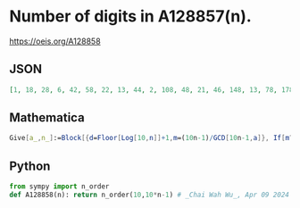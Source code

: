 # Number of digits in A128857\(n\)\.
https://oeis.org/A128858
## JSON
```JSON
[1, 18, 28, 6, 42, 58, 22, 13, 44, 2, 108, 48, 21, 46, 148, 13, 78, 178, 6, 99, 18, 8, 228, 7, 41, 6, 268, 15, 272, 66, 34, 28, 138, 112, 116, 179, 5, 378, 388, 18, 204, 418, 6, 219, 32, 48, 66, 239, 81, 498, 508, 43, 506, 42, 60, 42, 284, 192, 90, 299, 84, 618, 48, 35]
```
## Mathematica
```Mathematica
Give[a_,n_]:=Block[{d=Floor[Log[10,n]]+1,m=(10n-1)/GCD[10n-1,a]}, If[m?1,While[PowerMod[10,d,m]!=N,d++ ],d=1]; ((10^(d+1)-1) a n)/(10n-1)]; Length[IntegerDigits[Give[1,n]]]
```
## Python
```Python
from sympy import n_order
def A128858(n): return n_order(10,10*n-1) # _Chai Wah Wu_, Apr 09 2024
```
